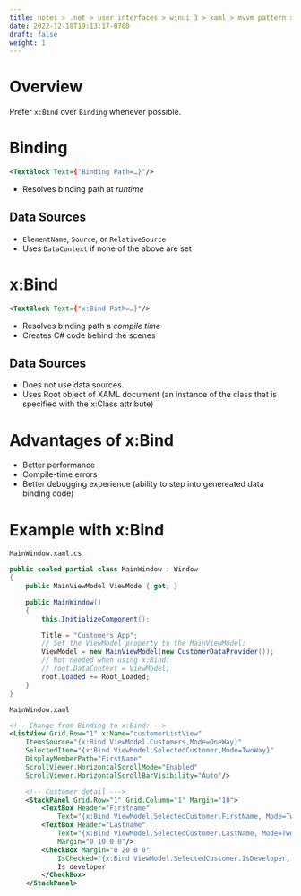 ```yaml
---
title: notes > .net > user interfaces > winui 3 > xaml > mvvm pattern > x bind vs binding
date: 2022-12-18T19:13:17-0700
draft: false
weight: 1
---
```

# Overview
Prefer `x:Bind` over `Binding` whenever possible.

# Binding
```xml
<TextBlock Text={"Binding Path=…}"/>
```
- Resolves binding path at *runtime*

## Data Sources
- `ElementName`, `Source`, or `RelativeSource`
- Uses `DataContext` if none of the above are set

# x:Bind
```xml
<TextBlock Text={"x:Bind Path=…}"/>
```
- Resolves binding path a *compile time*
- Creates C# code behind the scenes

## Data Sources
- Does not use data sources.
- Uses Root object of XAML document (an instance of the class that is specified with the x:Class attribute)

# Advantages of x:Bind
- Better performance
- Compile-time errors
- Better debugging experience (ability to step into genereated data binding code)

# Example with x:Bind
`MainWindow.xaml.cs`
```cs
public sealed partial class MainWindow : Window
{
    public MainViewModel ViewMode { get; }

    public MainWindow()
    {
        this.InitializeComponent();

        Title = "Customers App";
        // Set the ViewModel property to the MainViewModel:
        ViewModel = new MainViewModel(new CustomerDataProvider());
        // Not needed when using x:Bind:
        // root.DataContext = ViewModel;
        root.Loaded += Root_Loaded;
    }
}
```

`MainWindow.xaml`
```xml
<!-- Change from Binding to x:Bind: -->
<ListView Grid.Row="1" x:Name="customerListView"
    ItemsSource="{x:Bind ViewModel.Customers,Mode=OneWay}"
    SelectedItem="{x:Bind ViewModel.SelectedCustomer,Mode=TwoWay}"
    DisplayMemberPath="FirstName"
    ScrollViewer.HorizontalScrollMode="Enabled"
    ScrollViewer.HorizontalScrollBarVisibility="Auto"/>

    <!-- Customer detail --->
    <StackPanel Grid.Row="1" Grid.Column="1" Margin="10">
        <TextBox Header="Firstname" 
            Text="{x:Bind ViewModel.SelectedCustomer.FirstName, Mode=TwoWay UpdateSourceTrigger=PropertyChanged}"/>
        <TextBox Header="Lastname"
            Text="{x:Bind ViewModel.SelectedCustomer.LastName, Mode=TwoWay, UpdateSourceTrigger=PropertyChanged}",
            Margin="0 10 0 0"/>
        <CheckBox Margin="0 20 0 0"
            IsChecked="{x:Bind ViewModel.SelectedCustomer.IsDeveloper, Mode=TwoWay, UpdateSourceTrigger=PropertyChanged}">
            Is developer
        </CheckBox>
    </StackPanel>
```
